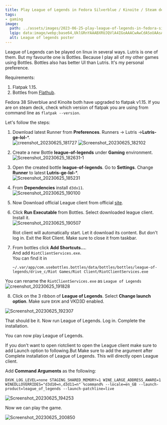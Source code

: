 ```yaml
---
title: Play League of Legends in Fedora Silverblue / Kinoite / Steam deck
tags:
- gaming
image: 
  path: ../assets/images/2023-06-25-play-league-of-legends-in-fedora-silverblue-kinoite-steam-deck/60678.webp
  lqip: data:image/webp;base64,UklGRnYAAABXRUJQVlA4IGoAAACwAwCdASoUAAsAPzmGvFQvKSYjMAgB4CcJbAC2yCG65D2KR1C6cAD+nW0SD4fGbIAVGQvvpejOFo1wBd2pWD1ghDGaMN8aXuznicjvHPr9rkP7+VaNZ3xUOkt7RJThTCsIMsxRzRuAwAAA
  alt: League of legends poster
---
```



League of Legends can be played on linux in several ways. Lutris is one of them. But my favourite one is Bottles. Because I play all of my other games using Bottles. Bottles also has better UI than Lutris. It's my personal preference.  

Requirements:  
1. Flatpak 1.15.  
2. Bottles from [Flathub](https://flathub.org/apps/com.usebottles.bottles).  

Fedora 38 Silverblue and Kinoite both have upgraded to flatpak v1.15. If you are on steam deck, check which version of flatpak you are using from command line as `flatpak --version`.  

Let's follow the steps:

1. Download latest Runner from **Preferences**. Runners -> Lutris ->**Lutris-ge-lol-***.  
![creenshot_20230625_181727](../assets/images/2023-06-25-play-league-of-legends-in-fedora-silverblue-kinoite-steam-deck/Screenshot_20230625_181727.png)
![Screenshot_20230625_182102](../assets/images/2023-06-25-play-league-of-legends-in-fedora-silverblue-kinoite-steam-deck/Screenshot_20230625_182102.png)

2. Create a new Bottle **league-of-legends** under **Gaming** environment.  
![Screenshot_20230625_182631-1](../assets/images/2023-06-25-play-league-of-legends-in-fedora-silverblue-kinoite-steam-deck/Screenshot_20230625_182631-1.png)

3. Open the created bottle **league-of-legends**. Go to **Settings**. Change **Runner** to latest  **Lutris-ge-lol-***.  
![Screenshot_20230625_185231](../assets/images/2023-06-25-play-league-of-legends-in-fedora-silverblue-kinoite-steam-deck/Screenshot_20230625_185231.png)

4. From **Dependencies** install `d3dx11`.  
![Screenshot_20230625_190100](../assets/images/2023-06-25-play-league-of-legends-in-fedora-silverblue-kinoite-steam-deck/Screenshot_20230625_190100.png)

5. Now Download official League client from official [site](https://lol.secure.dyn.riotcdn.net/channels/public/x/installer/current/live.na.exe).  

6. Click **Run Executable** from Bottles. Select downloaded league client. Install it.  
![Screenshot_20230625_190507](../assets/images/2023-06-25-play-league-of-legends-in-fedora-silverblue-kinoite-steam-deck/Screenshot_20230625_190507.png)

   Riot client will automatically start. Let it download its content. But don't log in. Exit the Riot Client. Make sure to close it from taskbar.

7. From bottles click **Add Shortcuts...**.   
And add `RiotClientServices.exe`.  
You can find it in  
    ```
    ~/.var/app/com.usebottles.bottles/data/bottles/bottles/league-of-legends/drive_c/Riot Games/Riot Client/RiotClientServices.exe
    ```
You can rename  the `RiotClientServices.exe` as `League of Legends`  
![creenshot_20230625_191828](../assets/images/2023-06-25-play-league-of-legends-in-fedora-silverblue-kinoite-steam-deck/Screenshot_20230625_191828.png)

8. Click on the 3 ribbon of **League of Legends**. Select **Change launch option**. Make sure `DXVK` and VKD3D enabled. 

![Screenshot_20230625_192307](../assets/images/2023-06-25-play-league-of-legends-in-fedora-silverblue-kinoite-steam-deck/Screenshot_20230625_192307.png)



That should be it. Now run League of Legends. Log in. Complete the installation.  

You can now play League of Legends.  

If you don't want to open riotclient to open the League client make sure to add Launch option to following.But Make sure to add the argument after Complete installation of League of Legends. This will directly open League client.  

Add **Command Arguments** as the following:   
   ```
   DXVK_LOG_LEVEL=none STAGING_SHARED_MEMORY=1 WINE_LARGE_ADDRESS_AWARE=1 WINEDLLOVERRIDES="d3d10=n,d3d11=n" %command% --locale=en_GB --launch-product=league_of_legends --launch-patchline=live
   ```  
   
   ![Screenshot_20230625_194253](../assets/images/2023-06-25-play-league-of-legends-in-fedora-silverblue-kinoite-steam-deck/Screenshot_20230625_194253.png)

Now we can play the game.  

![Screenshot_20230625_200850](../assets/images/2023-06-25-play-league-of-legends-in-fedora-silverblue-kinoite-steam-deck/Screenshot_20230625_200850.png)
